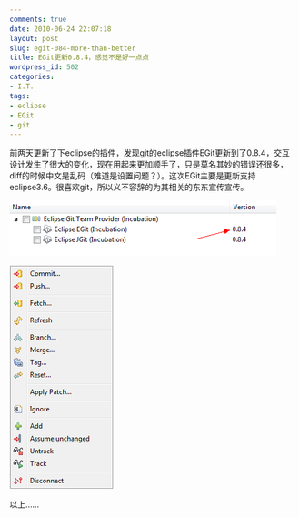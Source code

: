 ```yaml
---
comments: true
date: 2010-06-24 22:07:18
layout: post
slug: egit-084-more-than-better
title: EGit更新0.8.4，感觉不是好一点点
wordpress_id: 502
categories:
- I.T.
tags:
- eclipse
- EGit
- git
---
```


前两天更新了下eclipse的插件，发现git的eclipse插件EGit更新到了0.8.4，交互设计发生了很大的变化，现在用起来更加顺手了，只是莫名其妙的错误还很多，diff的时候中文是乱码（难道是设置问题？）。这次EGit主要是更新支持eclipse3.6。很喜欢git，所以义不容辞的为其相关的东东宣传宣传。




[![](/images/uploads/wp/2010-06-24_EGit_084.png)](/images/uploads/wp/2010-06-24_EGit_084.png)

[![](/images/uploads/wp/2010-06-24_EGit_084_menu.png)](/images/uploads/wp/2010-06-24_EGit_084_menu.png)




以上……
